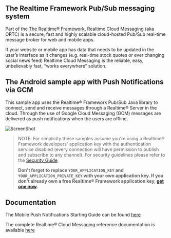 ## The Realtime Framework Pub/Sub messaging system
Part of the [The Realtime® Framework](http://framework.realtime.co), Realtime Cloud Messaging (aka ORTC) is a secure, fast and highly scalable cloud-hosted Pub/Sub real-time message broker for web and mobile apps.

If your website or mobile app has data that needs to be updated in the user’s interface as it changes (e.g. real-time stock quotes or ever changing social news feed) Realtime Cloud Messaging is the reliable, easy, unbelievably fast, “works everywhere” solution.


## The Android sample app with Push Notifications via GCM
This sample app uses the Realtime® Framework Pub/Sub Java library to connect, send and receive messages through a Realtime® Server in the cloud. Through the use of Google Cloud Messaging (GCM) messages are delivered as push notifications when the users are offline.

![ScreenShot](http://messaging-public.realtime.co/screenshots/2.1.0/Android/Screen.jpg)

> NOTE: For simplicity these samples assume you're using a Realtime® Framework developers' application key with the authentication service disabled (every connection will have permission to publish and subscribe to any channel). For security guidelines please refer to the [Security Guide](http://messaging-public.realtime.co/documentation/starting-guide/security.html). 
> 
> **Don't forget to replace `YOUR_APPLICATION_KEY` and `YOUR_APPLICATION_PRIVATE_KEY` with your own application key. If you don't already own a free Realtime® Framework application key, [get one now](https://accounts.realtime.co/signup/).**


## Documentation
The Mobile Push Notifications Starting Guide can be found [here](http://messaging-public.realtime.co/documentation/starting-guide/mobilepush.html)

The complete Realtime® Cloud Messaging reference documentation is available [here](http://framework.realtime.co/messaging/#documentation)